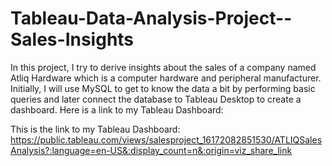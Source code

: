 # Tableau-Data-Analysis-Project--Sales-Insights
In this project, I try to derive insights about the sales of a company named Atliq Hardware which is a computer hardware and peripheral manufacturer.
Initially, I will use MySQL to get to know the data a bit by performing basic queries and later connect the database to Tableau Desktop to create a dashboard.
Here is a link to my Tableau Dashboard:

This is the link to my Tableau Dashboard:
https://public.tableau.com/views/salesproject_16172082851530/ATLIQSalesAnalysis?:language=en-US&:display_count=n&:origin=viz_share_link
